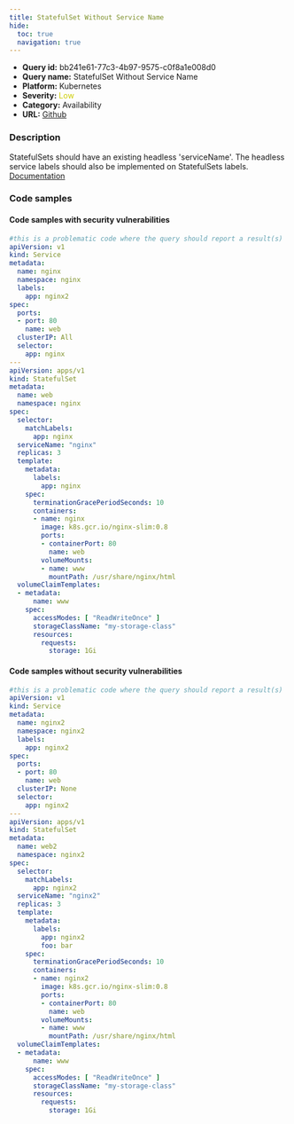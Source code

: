 ```yaml
---
title: StatefulSet Without Service Name
hide:
  toc: true
  navigation: true
---
```


<style>
  .highlight .hll {
    background-color: #ff171742;
  }
  .md-content {
    max-width: 1100px;
    margin: 0 auto;
  }
</style>

-   **Query id:** bb241e61-77c3-4b97-9575-c0f8a1e008d0
-   **Query name:** StatefulSet Without Service Name
-   **Platform:** Kubernetes
-   **Severity:** <span style="color:#CC0">Low</span>
-   **Category:** Availability
-   **URL:** [Github](https://github.com/Checkmarx/kics/tree/master/assets/queries/k8s/statefulset_without_service_name)

### Description
StatefulSets should have an existing headless 'serviceName'. The headless service labels should also be implemented on StatefulSets labels.<br>
[Documentation](https://kubernetes.io/docs/concepts/workloads/controllers/statefulset/)

### Code samples
#### Code samples with security vulnerabilities
```yaml title="Positive test num. 1 - yaml file" hl_lines="26"
#this is a problematic code where the query should report a result(s)
apiVersion: v1
kind: Service
metadata:
  name: nginx
  namespace: nginx
  labels:
    app: nginx2
spec:
  ports:
  - port: 80
    name: web
  clusterIP: All
  selector:
    app: nginx
---
apiVersion: apps/v1
kind: StatefulSet
metadata:
  name: web
  namespace: nginx
spec:
  selector:
    matchLabels:
      app: nginx
  serviceName: "nginx"
  replicas: 3
  template:
    metadata:
      labels:
        app: nginx
    spec:
      terminationGracePeriodSeconds: 10
      containers:
      - name: nginx
        image: k8s.gcr.io/nginx-slim:0.8
        ports:
        - containerPort: 80
          name: web
        volumeMounts:
        - name: www
          mountPath: /usr/share/nginx/html
  volumeClaimTemplates:
  - metadata:
      name: www
    spec:
      accessModes: [ "ReadWriteOnce" ]
      storageClassName: "my-storage-class"
      resources:
        requests:
          storage: 1Gi

```


#### Code samples without security vulnerabilities
```yaml title="Negative test num. 1 - yaml file"
#this is a problematic code where the query should report a result(s)
apiVersion: v1
kind: Service
metadata:
  name: nginx2
  namespace: nginx2
  labels:
    app: nginx2
spec:
  ports:
  - port: 80
    name: web
  clusterIP: None
  selector:
    app: nginx2
---
apiVersion: apps/v1
kind: StatefulSet
metadata:
  name: web2
  namespace: nginx2
spec:
  selector:
    matchLabels:
      app: nginx2
  serviceName: "nginx2"
  replicas: 3
  template:
    metadata:
      labels:
        app: nginx2
        foo: bar
    spec:
      terminationGracePeriodSeconds: 10
      containers:
      - name: nginx2
        image: k8s.gcr.io/nginx-slim:0.8
        ports:
        - containerPort: 80
          name: web
        volumeMounts:
        - name: www
          mountPath: /usr/share/nginx/html
  volumeClaimTemplates:
  - metadata:
      name: www
    spec:
      accessModes: [ "ReadWriteOnce" ]
      storageClassName: "my-storage-class"
      resources:
        requests:
          storage: 1Gi

```
